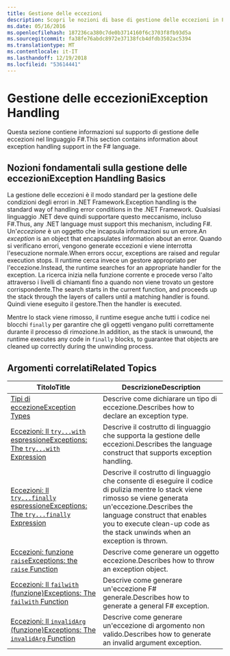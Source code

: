 ```yaml
---
title: Gestione delle eccezioni
description: Scopri le nozioni di base di gestione delle eccezioni in F# e fare clic sui collegamenti per le espressioni e funzioni di gestione delle eccezioni.
ms.date: 05/16/2016
ms.openlocfilehash: 187236ca380c7de0b3714160f6c3703f8fb93d5a
ms.sourcegitcommit: fa38fe76abdc8972e37138fcb4dfdb3502ac5394
ms.translationtype: MT
ms.contentlocale: it-IT
ms.lasthandoff: 12/19/2018
ms.locfileid: "53614441"
---
```

# <a name="exception-handling"></a><span data-ttu-id="d8d23-103">Gestione delle eccezioni</span><span class="sxs-lookup"><span data-stu-id="d8d23-103">Exception Handling</span></span>

<span data-ttu-id="d8d23-104">Questa sezione contiene informazioni sul supporto di gestione delle eccezioni nel linguaggio F#.</span><span class="sxs-lookup"><span data-stu-id="d8d23-104">This section contains information about exception handling support in the F# language.</span></span>

## <a name="exception-handling-basics"></a><span data-ttu-id="d8d23-105">Nozioni fondamentali sulla gestione delle eccezioni</span><span class="sxs-lookup"><span data-stu-id="d8d23-105">Exception Handling Basics</span></span>
<span data-ttu-id="d8d23-106">La gestione delle eccezioni è il modo standard per la gestione delle condizioni degli errori in .NET Framework.</span><span class="sxs-lookup"><span data-stu-id="d8d23-106">Exception handling is the standard way of handling error conditions in the .NET Framework.</span></span> <span data-ttu-id="d8d23-107">Qualsiasi linguaggio .NET deve quindi supportare questo meccanismo, incluso F#.</span><span class="sxs-lookup"><span data-stu-id="d8d23-107">Thus, any .NET language must support this mechanism, including F#.</span></span> <span data-ttu-id="d8d23-108">Un'*eccezione* è un oggetto che incapsula informazioni su un errore.</span><span class="sxs-lookup"><span data-stu-id="d8d23-108">An *exception* is an object that encapsulates information about an error.</span></span> <span data-ttu-id="d8d23-109">Quando si verificano errori, vengono generate eccezioni e viene interrotta l'esecuzione normale.</span><span class="sxs-lookup"><span data-stu-id="d8d23-109">When errors occur, exceptions are raised and regular execution stops.</span></span> <span data-ttu-id="d8d23-110">Il runtime cerca invece un gestore appropriato per l'eccezione.</span><span class="sxs-lookup"><span data-stu-id="d8d23-110">Instead, the runtime searches for an appropriate handler for the exception.</span></span> <span data-ttu-id="d8d23-111">La ricerca inizia nella funzione corrente e procede verso l'alto attraverso i livelli di chiamanti fino a quando non viene trovato un gestore corrispondente.</span><span class="sxs-lookup"><span data-stu-id="d8d23-111">The search starts in the current function, and proceeds up the stack through the layers of callers until a matching handler is found.</span></span> <span data-ttu-id="d8d23-112">Quindi viene eseguito il gestore.</span><span class="sxs-lookup"><span data-stu-id="d8d23-112">Then the handler is executed.</span></span>

<span data-ttu-id="d8d23-113">Mentre lo stack viene rimosso, il runtime esegue anche tutti i codice nei blocchi `finally` per garantire che gli oggetti vengano puliti correttamente durante il processo di rimozione.</span><span class="sxs-lookup"><span data-stu-id="d8d23-113">In addition, as the stack is unwound, the runtime executes any code in `finally` blocks, to guarantee that objects are cleaned up correctly during the unwinding process.</span></span>

## <a name="related-topics"></a><span data-ttu-id="d8d23-114">Argomenti correlati</span><span class="sxs-lookup"><span data-stu-id="d8d23-114">Related Topics</span></span>

|<span data-ttu-id="d8d23-115">Titolo</span><span class="sxs-lookup"><span data-stu-id="d8d23-115">Title</span></span>|<span data-ttu-id="d8d23-116">Descrizione</span><span class="sxs-lookup"><span data-stu-id="d8d23-116">Description</span></span>|
|-----|-----------|
|[<span data-ttu-id="d8d23-117">Tipi di eccezione</span><span class="sxs-lookup"><span data-stu-id="d8d23-117">Exception Types</span></span>](exception-types.md)|<span data-ttu-id="d8d23-118">Descrive come dichiarare un tipo di eccezione.</span><span class="sxs-lookup"><span data-stu-id="d8d23-118">Describes how to declare an exception type.</span></span>|
|[<span data-ttu-id="d8d23-119">Eccezioni: Il `try...with` espressione</span><span class="sxs-lookup"><span data-stu-id="d8d23-119">Exceptions: The `try...with` Expression</span></span>](the-try-with-expression.md)|<span data-ttu-id="d8d23-120">Descrive il costrutto di linguaggio che supporta la gestione delle eccezioni.</span><span class="sxs-lookup"><span data-stu-id="d8d23-120">Describes the language construct that supports exception handling.</span></span>|
|[<span data-ttu-id="d8d23-121">Eccezioni: Il `try...finally` espressione</span><span class="sxs-lookup"><span data-stu-id="d8d23-121">Exceptions: The `try...finally` Expression</span></span>](the-try-finally-expression.md)|<span data-ttu-id="d8d23-122">Descrive il costrutto di linguaggio che consente di eseguire il codice di pulizia mentre lo stack viene rimosso se viene generata un'eccezione.</span><span class="sxs-lookup"><span data-stu-id="d8d23-122">Describes the language construct that enables you to execute clean-up code as the stack unwinds when an exception is thrown.</span></span>|
|[<span data-ttu-id="d8d23-123">Eccezioni: funzione `raise`</span><span class="sxs-lookup"><span data-stu-id="d8d23-123">Exceptions: the `raise` Function</span></span>](the-raise-Function.md)|<span data-ttu-id="d8d23-124">Descrive come generare un oggetto eccezione.</span><span class="sxs-lookup"><span data-stu-id="d8d23-124">Describes how to throw an exception object.</span></span>|
|[<span data-ttu-id="d8d23-125">Eccezioni: Il `failwith` (funzione)</span><span class="sxs-lookup"><span data-stu-id="d8d23-125">Exceptions: The `failwith` Function</span></span>](the-failwith-function.md)|<span data-ttu-id="d8d23-126">Descrive come generare un'eccezione F# generale.</span><span class="sxs-lookup"><span data-stu-id="d8d23-126">Describes how to generate a general F# exception.</span></span>|
|[<span data-ttu-id="d8d23-127">Eccezioni: Il `invalidArg` (funzione)</span><span class="sxs-lookup"><span data-stu-id="d8d23-127">Exceptions: The `invalidArg` Function</span></span>](the-invalidArg-function.md)|<span data-ttu-id="d8d23-128">Descrive come generare un'eccezione di argomento non valido.</span><span class="sxs-lookup"><span data-stu-id="d8d23-128">Describes how to generate an invalid argument exception.</span></span>|